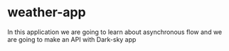 # weather-app
In this application we are going to learn about asynchronous flow and we are going to make an API with Dark-sky app
